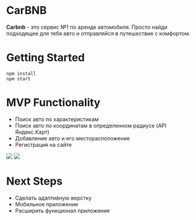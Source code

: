 # CarBNB  

**Carbnb** - это сервис №1 по аренде автомобиля. Просто найди подходящее для тебя авто и отправляйся в путешествие с комфортом.

# Getting Started
`npm install`  
`npm start`  

# MVP Functionality
* Поиск авто по характеристикам
* Поиск авто по координатам в определенном радиусе (API Яндекс.Карт)
* Добавление авто и его месторасположение
* Регистрация на сайте

<img src="https://user-images.githubusercontent.com/67856937/96696333-514c3080-1393-11eb-9add-74d895a812bb.png">
<img src="https://user-images.githubusercontent.com/67856937/96696336-51e4c700-1393-11eb-8e74-72adb933b078.png">

  
# Next Steps
* Сделать адаптивную верстку  
* Мобильное приложение  
* Расширить функционал приложения  

